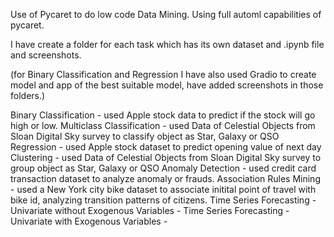 Use of Pycaret to do low code Data Mining. Using full automl capabilities of pycaret. 

I have create a folder for each task which has its own dataset and .ipynb file and screenshots.

(for Binary Classification and Regression I have also used Gradio to create model and app of the best suitable model, have added screenshots in those folders.)

Binary Classification - used Apple stock data to predict if the stock will go high or low.
Multiclass Classification - used Data of Celestial Objects from Sloan Digital Sky survey to classify object as Star, Galaxy or QSO
Regression - used Apple stock dataset to predict opening value of next day
Clustering - used Data of Celestial Objects from Sloan Digital Sky survey to group object as Star, Galaxy or QSO
Anomaly Detection - used credit card transaction dataset to analyze anomaly or frauds.
Association Rules Mining - used a New York city bike dataset to associate initital point of travel with bike id, analyzing transition patterns of citizens.
Time Series Forecasting - Univariate without Exogenous Variables - 
Time Series Forecasting - Univariate with Exogenous Variables - 